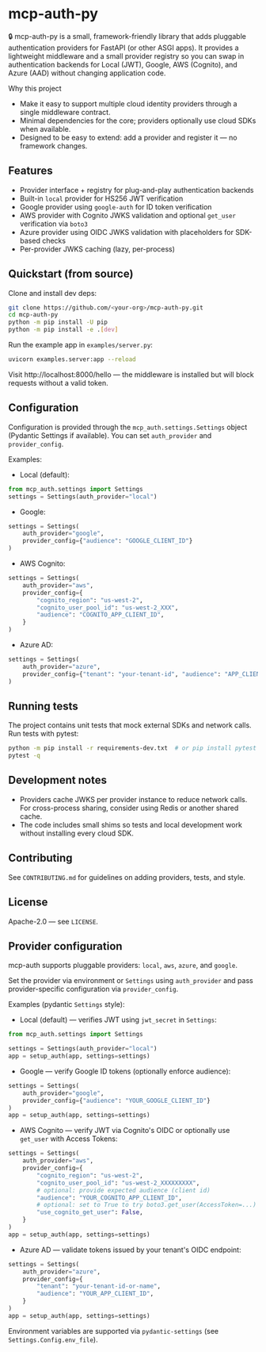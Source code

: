 # mcp-auth-py

🔒 mcp-auth-py is a small, framework-friendly library that adds pluggable authentication providers
for FastAPI (or other ASGI apps). It provides a lightweight middleware and a small provider
registry so you can swap in authentication backends for Local (JWT), Google, AWS (Cognito),
and Azure (AAD) without changing application code.

Why this project
- Make it easy to support multiple cloud identity providers through a single middleware contract.
- Minimal dependencies for the core; providers optionally use cloud SDKs when available.
- Designed to be easy to extend: add a provider and register it — no framework changes.

## Features
- Provider interface + registry for plug-and-play authentication backends
- Built-in `local` provider for HS256 JWT verification
- Google provider using `google-auth` for ID token verification
- AWS provider with Cognito JWKS validation and optional `get_user` verification via `boto3`
- Azure provider using OIDC JWKS validation with placeholders for SDK-based checks
- Per-provider JWKS caching (lazy, per-process)

## Quickstart (from source)

Clone and install dev deps:

```bash
git clone https://github.com/<your-org>/mcp-auth-py.git
cd mcp-auth-py
python -m pip install -U pip
python -m pip install -e .[dev]
```

Run the example app in `examples/server.py`:

```bash
uvicorn examples.server:app --reload
```

Visit http://localhost:8000/hello — the middleware is installed but will block requests without a valid token.

## Configuration
Configuration is provided through the `mcp_auth.settings.Settings` object (Pydantic Settings if available).
You can set `auth_provider` and `provider_config`.

Examples:

- Local (default):

```python
from mcp_auth.settings import Settings
settings = Settings(auth_provider="local")
```

- Google:

```python
settings = Settings(
    auth_provider="google",
    provider_config={"audience": "GOOGLE_CLIENT_ID"}
)
```

- AWS Cognito:

```python
settings = Settings(
    auth_provider="aws",
    provider_config={
        "cognito_region": "us-west-2",
        "cognito_user_pool_id": "us-west-2_XXX",
        "audience": "COGNITO_APP_CLIENT_ID",
    }
)
```

- Azure AD:

```python
settings = Settings(
    auth_provider="azure",
    provider_config={"tenant": "your-tenant-id", "audience": "APP_CLIENT_ID"}
)
```

## Running tests

The project contains unit tests that mock external SDKs and network calls. Run tests with pytest:

```bash
python -m pip install -r requirements-dev.txt  # or pip install pytest
pytest -q
```

## Development notes
- Providers cache JWKS per provider instance to reduce network calls. For cross-process sharing, consider
  using Redis or another shared cache.
- The code includes small shims so tests and local development work without installing every cloud SDK.

## Contributing
See `CONTRIBUTING.md` for guidelines on adding providers, tests, and style.

## License
Apache-2.0 — see `LICENSE`.

## Provider configuration

mcp-auth supports pluggable providers: `local`, `aws`, `azure`, and `google`.

Set the provider via environment or `Settings` using `auth_provider` and pass provider-specific configuration via `provider_config`.

Examples (pydantic `Settings` style):

- Local (default) — verifies JWT using `jwt_secret` in `Settings`:

```python
from mcp_auth.settings import Settings

settings = Settings(auth_provider="local")
app = setup_auth(app, settings=settings)
```

- Google — verify Google ID tokens (optionally enforce audience):

```python
settings = Settings(
    auth_provider="google",
    provider_config={"audience": "YOUR_GOOGLE_CLIENT_ID"}
)
app = setup_auth(app, settings=settings)
```

- AWS Cognito — verify JWT via Cognito's OIDC or optionally use `get_user` with Access Tokens:

```python
settings = Settings(
    auth_provider="aws",
    provider_config={
        "cognito_region": "us-west-2",
        "cognito_user_pool_id": "us-west-2_XXXXXXXXX",
        # optional: provide expected audience (client id)
        "audience": "YOUR_COGNITO_APP_CLIENT_ID",
        # optional: set to True to try boto3.get_user(AccessToken=...)
        "use_cognito_get_user": False,
    }
)
app = setup_auth(app, settings=settings)
```

- Azure AD — validate tokens issued by your tenant's OIDC endpoint:

```python
settings = Settings(
    auth_provider="azure",
    provider_config={
        "tenant": "your-tenant-id-or-name",
        "audience": "YOUR_APP_CLIENT_ID",
    }
)
app = setup_auth(app, settings=settings)
```

Environment variables are supported via `pydantic-settings` (see `Settings.Config.env_file`).
